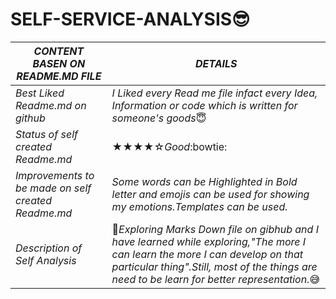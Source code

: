 # SELF-SERVICE-ANALYSIS😎
***CONTENT BASEN ON README.MD FILE***  |  ***DETAILS***
------------------------------|---------------------------------
*Best Liked Readme.md on github*     |          *I Liked every Read me file infact every Idea, Information or code which is written for someone's goods*😇
*Status of self created Readme.md*   |          ★★★★☆*Good*:bowtie:
*Improvements to be made on self created Readme.md* |	  *Some words can be Highlighted in Bold letter and emojis can be used for showing my emotions.Templates can be used.*  
*Description of Self Analysis*              |	                🤔*Exploring Marks Down file on gibhub and I have learned while exploring,"The more I can learn the more I can develop on that particular thing".Still, most of the things are need to be learn for better representation.*😅


